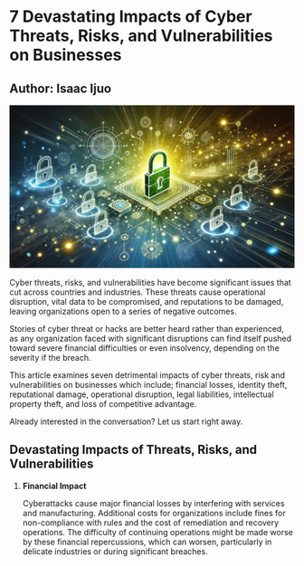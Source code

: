 <html>
<html lang="en">
<head>
    <meta charset="UTF-8">
    <meta name="viewport" content="width=device-width, initial-scale=1.0">
    <meta name="Isaac Ijuo">
    <meta name="7 Devastating Impacts of Cyber Threats, Risks, and Vulnerabilities on Businesses">
    <meta name="Impacts of Cyber Threats, risks and Vulnerabilities.">
    <meta name="Devastating effects of cyber threats on businesses">
</head>
<body>
<h1>7 Devastating Impacts of Cyber Threats, Risks, and Vulnerabilities on Businesses</h1>
<h2> Author: Isaac Ijuo</h2>
<img src="/Images/imact-of-security-risk.jpeg"> <br>
<p>
Cyber threats, risks, and vulnerabilities have become significant issues that cut across countries and industries. These threats cause operational disruption, vital data to be compromised, and reputations to be damaged, leaving organizations open to a series of negative outcomes.

Stories of cyber threat or hacks are better heard rather than experienced, as any organization faced with significant disruptions can find itself pushed toward severe financial difficulties or even insolvency, depending on the severity if the breach.

This article examines seven detrimental impacts of cyber threats, risk and vulnerabilities on businesses which include; financial losses, identity theft, reputational damage, operational disruption, legal liabilities, intellectual property theft, and loss of competitive advantage. 

Already interested in the conversation? Let us start right away.

</p>
<h2>Devastating Impacts of Threats, Risks, and Vulnerabilities</h2>
<ol> 
<li><b>Financial Impact</b>
<p>Cyberattacks cause major financial losses by interfering 
with services and manufacturing. Additional costs for 
organizations include fines for non-compliance with rules 
and the cost of remediation and recovery operations. 
The difficulty of continuing operations might be made worse 
by these financial repercussions, which can worsen, 
particularly in delicate industries or during significant 
breaches.

</li>
</ol>